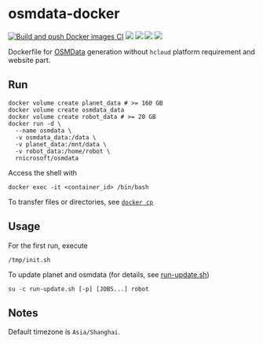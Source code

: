 # osmdata-docker

[![Build and push Docker images CI](https://github.com/rnicrosoft-studio/osmdata-docker/actions/workflows/docker-build-publish.yml/badge.svg)](https://github.com/rnicrosoft-studio/osmdata-docker/actions/workflows/docker-build-publish.yml)
![](https://img.shields.io/badge/OSMData-docker-brightgreen)
![](https://img.shields.io/docker/image-size/rnicrosoft/osmdata/latest)
![](https://img.shields.io/docker/pulls/rnicrosoft/osmdata)
![](https://img.shields.io/badge/maintainer-rnicrosoft-blue)

Dockerfile for [OSMData](https://github.com/fossgis/osmdata) generation without `hcloud` platform requirement and website part.

## Run
```
docker volume create planet_data # >= 160 GB
docker volume create osmdata_data
docker volume create robot_data # >= 20 GB
docker run -d \
  --name osmdata \
  -v osmdata_data:/data \
  -v planet_data:/mnt/data \
  -v robot_data:/home/robot \
  rnicrosoft/osmdata
```

Access the shell with
```
docker exec -it <container_id> /bin/bash
```

To transfer files or directories, see [`docker cp`](https://docs.docker.com/engine/reference/commandline/cp/)

## Usage
For the first run, execute
```
/tmp/init.sh
```

To update planet and osmdata (for details, see [run-update.sh](./master/run-update.sh))
```
su -c run-update.sh [-p] [JOBS...] robot
```

## Notes

Default timezone is `Asia/Shanghai`.
